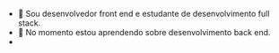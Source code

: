 - 🔭 Sou desenvolvedor front end e estudante de desenvolvimento full stack.
- 🌱 No momento estou aprendendo sobre desenvolvimento back end.
- <!--
- 👯 I’m looking to collaborate on ...
- 🤔 I’m looking for help with ...
- 💬 Ask me about ...
- 📫 How to reach me: ...
- 😄 Pronouns: ...
- ⚡ Fun fact: ...
-->

